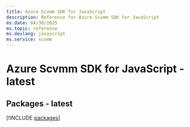 ```yaml
---
title: Azure Scvmm SDK for JavaScript
description: Reference for Azure Scvmm SDK for JavaScript
ms.date: 04/30/2025
ms.topic: reference
ms.devlang: javascript
ms.service: scvmm
---
```

# Azure Scvmm SDK for JavaScript - latest
## Packages - latest
[!INCLUDE [packages](scvmm-index.md)]
